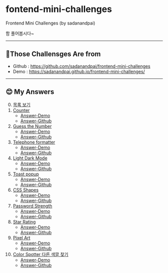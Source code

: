 # fontend-mini-challenges
Frontend Mini Challenges (by sadanandpai)

함 풀어봅시다~

-----------------------

## 📌Those Challensges Are from 
* Github : https://github.com/sadanandpai/frontend-mini-challenges
* Demo : https://sadanandpai.github.io/frontend-mini-challenges/

----------------------------
## 😊 My Answers
0. [목록 보기](https://ohikmyeong.github.io/frontend-mini-challenges)
1. [Counter](https://ohikmyeong.github.io/frontend-mini-challenges/counter)
    * [Answer-Demo](https://sadanandpai.github.io/frontend-mini-challenges/src/mc/counter/)
    * [Answer-Github](https://github.com/sadanandpai/frontend-mini-challenges/tree/main/src/mc/counter)
1. [Guess the Number](https://ohikmyeong.github.io/frontend-mini-challenges/guess-the-number)
    * [Answer-Demo](https://sadanandpai.github.io/frontend-mini-challenges/src/mc/guess-the-number/)
    * [Answer-Github](https://github.com/sadanandpai/frontend-mini-challenges/tree/main/src/mc/guess-the-number)
1. [Telephone formatter](https://ohikmyeong.github.io/frontend-mini-challenges/telephone-formatter)
    * [Answer-Demo](https://sadanandpai.github.io/frontend-mini-challenges/src/mc/telephone-formatter/)
    * [Answer-Github](https://github.com/sadanandpai/frontend-mini-challenges/tree/main/src/mc/telephone-formatter)
1. [Light Dark Mode](https://ohikmyeong.github.io/frontend-mini-challenges/light-dark-mode)
    * [Answer-Demo](https://sadanandpai.github.io/frontend-mini-challenges/src/mc/light-dark-mode/)
    * [Answer-Github](https://github.com/sadanandpai/frontend-mini-challenges/tree/main/src/mc/light-dark-mode)
1. [Toast popup](https://ohikmyeong.github.io/frontend-mini-challenges/toast-popup)
    * [Answer-Demo](https://sadanandpai.github.io/frontend-mini-challenges/src/mc/toast-popup/)
    * [Answer-Github](https://github.com/sadanandpai/frontend-mini-challenges/tree/main/src/mc/toast-popup)
1. [CSS Shapes](https://ohikmyeong.github.io/frontend-mini-challenges/css-shapes)
    * [Answer-Demo](https://sadanandpai.github.io/frontend-mini-challenges/src/mc/css-shapes/)
    * [Answer-Github](https://github.com/sadanandpai/frontend-mini-challenges/tree/main/src/mc/css-shapes)
1. [Password Strength](https://ohikmyeong.github.io/frontend-mini-challenges/password-strength)
    * [Answer-Demo](https://sadanandpai.github.io/frontend-mini-challenges/src/mc/password-strength/)
    * [Answer-Github](https://github.com/sadanandpai/frontend-mini-challenges/tree/main/src/mc/password-strength)
1. [Star Rating](https://ohikmyeong.github.io/frontend-mini-challenges/star-rating)
    * [Answer-Demo](https://sadanandpai.github.io/frontend-mini-challenges/src/mc/star-rating/)
    * [Answer-Github](https://github.com/sadanandpai/frontend-mini-challenges/tree/main/src/mc/star-rating)
1. [Pixel Art](https://ohikmyeong.github.io/frontend-mini-challenges/pixel-art/)
    * [Answer-Demo](https://sadanandpai.github.io/frontend-mini-challenges/src/mc/pixel-art//)
    * [Answer-Github](https://github.com/sadanandpai/frontend-mini-challenges/tree/main/src/mc/pixel-art/)
1. [Color Spotter 다른 색깔 찾기](https://ohikmyeong.github.io/frontend-mini-challenges/color-spotter/)
    * [Answer-Demo](https://sadanandpai.github.io/frontend-mini-challenges/src/mc/color-spotter//)
    * [Answer-Github](https://github.com/sadanandpai/frontend-mini-challenges/tree/main/src/mc/color-spotter/)